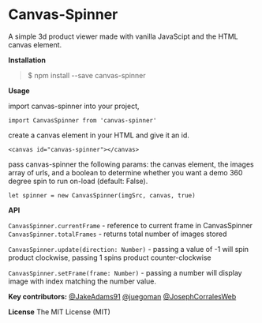 # Canvas-Spinner
A simple 3d product viewer made with vanilla JavaScipt and the HTML canvas element.



**Installation**
> $ npm install --save canvas-spinner


**Usage**

import canvas-spinner into your project,

`import CanvasSpinner from 'canvas-spinner'`


create a canvas element in your HTML and give it an id.

 `<canvas id="canvas-spinner"></canvas>`


pass canvas-spinner the following params:
 the canvas element, the images array of urls, and a boolean to determine whether you want a demo 360 degree spin to run on-load (default: False).

`let spinner = new CanvasSpinner(imgSrc, canvas, true)`

**API**

`CanvasSpinner.currentFrame` - reference to current frame in CanvasSpinner
`CanvasSpinner.totalFrames` - returns total number of images stored


`CanvasSpinner.update(direction: Number)` - passing a value of -1 will spin product clockwise, passing 1 spins product counter-clockwise


`CanvasSpinner.setFrame(frame: Number)` - passing a number will display image with index matching the number value.




**Key contributors:**
[@JakeAdams91](https://github.com/JakeAdams91)
[@juegoman](https://github.com/juegoman)
[@JosephCorralesWeb](https://github.com/JosephCorralesWeb)




**License**
The MIT License (MIT)
